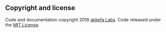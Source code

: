 


## Copyright and license

Code and documentation copyright 2018 [akkefa Labs](https://www.akkefa.com/). Code released under the [MIT License](https://github.com/akkefa/developer-portfolio/blob/master/LICENSE).
